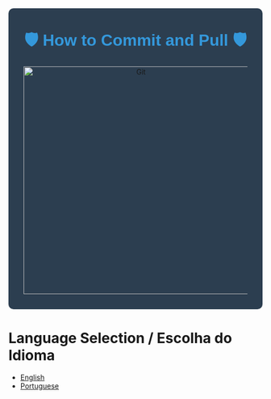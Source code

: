 <div align="center" style="background-color: #2c3e50; padding: 30px; border-radius: 10px;">

   <h1 style="color: #3498db; font-family: 'Arial', sans-serif; margin-top: 10px; font-size: 32px; font-weight: bold;">🛡️ How to Commit and Pull 🛡️</h1>

   <img src="https://media.licdn.com/dms/image/C4D12AQF6-4QGS0Gw2Q/article-cover_image-shrink_720_1280/0/1623147132038?e=2147483647&v=beta&t=63_JWmPGVzpGN3Fj4Y33J6aF9gjXl8GgIckyfzZ3Jow" alt="Git" style="border-radius: 20% width: 450px; height: 450px;">

</div>

# Language Selection / Escolha do Idioma

- [English](https://github.com/nicolaspoersch/github-guide/blob/main/EN.md)
- [Portuguese](https://github.com/nicolaspoersch/github-guide/blob/main/PT-BR.md)
